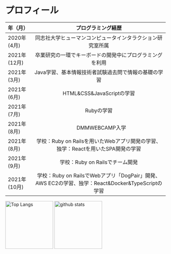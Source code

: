 # プロフィール

| 年（月） | プログラミング経歴 | 
| :--- | :---: | 
| 2020年(4月) | 同志社大学ヒューマンコンピュータインタラクション研究室所属 |
| 2021年(12月) | 卒業研究の一環でキーボードの開発中にプログラミングを利用 |
| 2021年(3月) | Java学習、基本情報技術者試験過去問で情報の基礎の学習 |
| 2021年(6月) | HTML&CSS&JavaScriptの学習 |
| 2021年(7月) | Rubyの学習 |
| 2021年(8月) |　DMMWEBCAMP入学  |
| 2021年(8月) |  学校：Ruby on Railsを用いたWebアプリ開発の学習、独学：Reactを用いたSPA開発の学習 |
| 2021年(9月) | 学校：Ruby on Railsでチーム開発 |
| 2021年(10月) | 学校：Ruby on RailsでWebアプリ「DogPair」開発、AWS EC2の学習、独学：React&Docker&TypeScriptの学習 |

<p align="left"> 
  <img alt="Top Langs" height="150px" src="https://github-readme-stats.vercel.app/api/top-langs/?username=nijimajohn&layout=compact&show_icons=true&theme=cobalt" />
  <img alt="github stats" height="150px" src="https://github-readme-stats.vercel.app/api?username=nijimajohn&theme=cobalt&show_icons=ture" />
</p>

